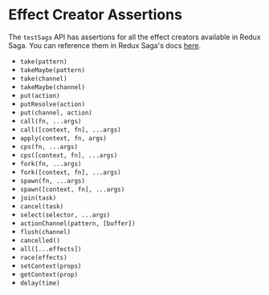 # Effect Creator Assertions

The `testSaga` API has assertions for all the effect creators available in Redux
Saga. You can reference them in Redux Saga's docs
[here](http://redux-saga.github.io/redux-saga/docs/api/index.html#effect-creators).

- `take(pattern)`
- `takeMaybe(pattern)`
- `take(channel)`
- `takeMaybe(channel)`
- `put(action)`
- `putResolve(action)`
- `put(channel, action)`
- `call(fn, ...args)`
- `call([context, fn], ...args)`
- `apply(context, fn, args)`
- `cps(fn, ...args)`
- `cps([context, fn], ...args)`
- `fork(fn, ...args)`
- `fork([context, fn], ...args)`
- `spawn(fn, ...args)`
- `spawn([context, fn], ...args)`
- `join(task)`
- `cancel(task)`
- `select(selector, ...args)`
- `actionChannel(pattern, [buffer])`
- `flush(channel)`
- `cancelled()`
- `all([...effects])`
- `race(effects)`
- `setContext(props)`
- `getContext(prop)`
- `delay(time)`
